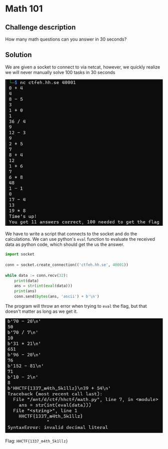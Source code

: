 # Math 101

## Challenge description

How many math questions can you answer in 30 seconds?

## Solution

We are given a socket to connect to via netcat, however, we quickly realize we will never manually solve 100 tasks in 30 seconds

![Manual attempt](../img/math_1.png)

We have to write a script that connects to the socket and do the calculations. We can use python's `eval` function to evaluate the received data as python code, which should get the us the answer.

```python
import socket

conn = socket.create_connection(('ctfeh.hh.se', 40001))

while data := conn.recv(32):
    print(data)
    ans = str(int(eval(data)))
    print(ans)
    conn.send(bytes(ans, 'ascii') + b'\n')
```
The program will throw an error when trying to `eval` the flag, but that doesn't matter as long as we get it.

![Result](../img/math_2.png)

Flag: `HHCTF{1337_m4th_5k1llz}`